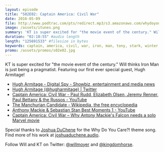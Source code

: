 ```yaml
---
layout: episode
title: "S02E02: Captain America: Civil War"
date: 2016-05-09
file: http://www.podtrac.com/pts/redirect.mp3/s3.amazonaws.com/whydoyoucare.fm/Why+Do+You+Care+-+S02E02.mp3
image: /assets/itunes.png
summary: 'KT is super excited for "the movie event of the century." Will thinks Iron Man is just being a pragmatist. Featuring our first ever special guest, Hugh Armitage!'
duration: "02:10:55" #audio length
length: "125691533" #filesize in bytes
keywords: captain, america, civil, war, iron, man, tony, stark, winter, soldier, antman, spider-man, marvel, black, widow, hugh, armitage, digital, spy
promo: /assets/promos/s02e02.jpg
---
```


KT is super excited for "the movie event of the century." Will thinks Iron Man is just being a pragmatist. Featuring our first ever special guest, Hugh Armitage!

<ul>
  <li><a href="http://www.digitalspy.com/author/13035/hugh-armitage/">Hugh Armitage - Digital Spy - Showbiz, entertainment and media news</a></li>
  <li><a href="https://twitter.com/hugharmitage">Hugh Armitage (@hugharmitage) | Twitter</a></li>
  <li><a href="https://www.youtube.com/watch?v=ynHNTZxnHlY">Captain America: Civil War - Paul Rudd, Elizabeth Olsen, Jeremy Renner, Paul Bettany &amp; the Russos - YouTube</a></li>
  <li><a href="https://en.wikipedia.org/wiki/The_Manchurian_Candidate">The Manchurian Candidate - Wikipedia, the free encyclopedia</a></li>
  <li><a href="https://www.youtube.com/watch?v=jFXfXjg1KYk">Anthony Mackie &amp; Sebastian Stan Best Moments 1 - YouTube</a></li>
  <li><a href="http://www.digitalspy.com/movies/captain-america/feature/a792417/captain-america-civil-war-antony-mackies-falcon-needs-a-solo-marvel-movie/">Captain America: Civil War – Why Antony Mackie's Falcon needs a solo Marvel movie</a></li>
</ul>

Special thanks to [Joshua DuChene](http://joshuaduchene.audio) for the Why Do You Care?! theme song. Find more of his work at [joshuaduchene.audio](http://joshuaduchene.audio).

Follow Will and KT on Twitter: [@willmoyer](https://twitter.com/willmoyer) and [@kingdomhorse](https://twitter.com/kingdomhorse).